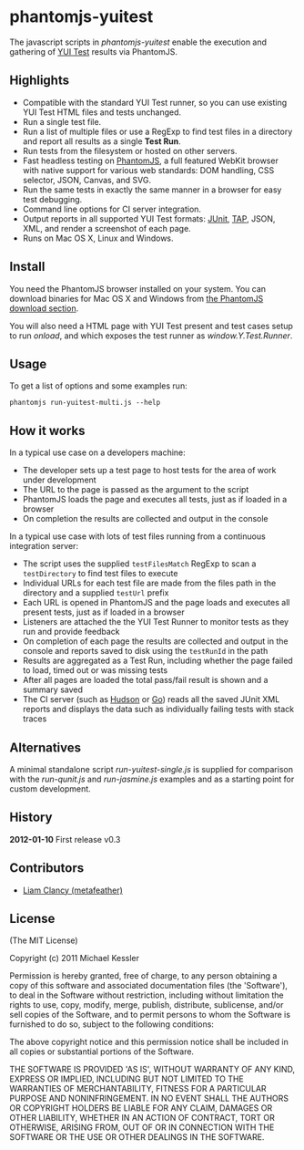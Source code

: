 # phantomjs-yuitest

The javascript scripts in *phantomjs-yuitest* enable the execution and gathering of [YUI Test][] results via PhantomJS.

## Highlights

* Compatible with the standard YUI Test runner, so you can use existing YUI Test HTML files and tests unchanged.
* Run a single test file.
* Run a list of multiple files or use a RegExp to find test files in a directory and report all results as a single **Test Run**.
* Run tests from the filesystem or hosted on other servers.
* Fast headless testing on [PhantomJS][], a full featured WebKit browser with native support for
various web standards: DOM handling, CSS selector, JSON, Canvas, and SVG.
* Run the same tests in exactly the same manner in a browser for easy test debugging.
* Command line options for CI server integration.
* Output reports in all supported YUI Test formats: [JUnit][], [TAP][], JSON, XML, and render a screenshot of each page.
* Runs on Mac OS X, Linux and Windows.

## Install

You need the PhantomJS browser installed on your system. You can download binaries for Mac OS X and Windows from
[the PhantomJS download section][].

You will also need a HTML page with YUI Test present and test cases setup to run *onload*, and which exposes the test runner as *window.Y.Test.Runner*.

## Usage

To get a list of options and some examples run:

`phantomjs run-yuitest-multi.js --help`

## How it works

In a typical use case on a developers machine:

* The developer sets up a test page to host tests for the area of work under development
* The URL to the page is passed as the argument to the script
* PhantomJS loads the page and executes all tests, just as if loaded in a browser
* On completion the results are collected and output in the console

In a typical use case with lots of test files running from a continuous integration server:

* The script uses the supplied `testFilesMatch` RegExp to scan a `testDirectory` to find test files to execute
* Individual URLs for each test file are made from the files path in the directory and a supplied `testUrl` prefix
* Each URL is opened in PhantomJS and the page loads and executes all present tests, just as if loaded in a browser
* Listeners are attached the the YUI Test Runner to monitor tests as they run and provide feedback
* On completion of each page the results are collected and output in the console and reports saved to disk using the `testRunId` in the path
* Results are aggregated as a Test Run, including whether the page failed to load, timed out or was missing tests
* After all pages are loaded the total pass/fail result is shown and a summary saved
* The CI server (such as [Hudson][] or [Go][]) reads all the saved JUnit XML reports and displays the data such as individually failing tests with stack traces

## Alternatives

A minimal standalone script *run-yuitest-single.js* is supplied for comparison with the *run-qunit.js* and *run-jasmine.js* examples and as a starting point for custom development.

## History

**2012-01-10** First release v0.3

## Contributors

* [Liam Clancy (metafeather)](http://metafeather.net/)

## License

(The MIT License)

Copyright (c) 2011 Michael Kessler

Permission is hereby granted, free of charge, to any person obtaining
a copy of this software and associated documentation files (the
'Software'), to deal in the Software without restriction, including
without limitation the rights to use, copy, modify, merge, publish,
distribute, sublicense, and/or sell copies of the Software, and to
permit persons to whom the Software is furnished to do so, subject to
the following conditions:

The above copyright notice and this permission notice shall be
included in all copies or substantial portions of the Software.

THE SOFTWARE IS PROVIDED 'AS IS', WITHOUT WARRANTY OF ANY KIND,
EXPRESS OR IMPLIED, INCLUDING BUT NOT LIMITED TO THE WARRANTIES OF
MERCHANTABILITY, FITNESS FOR A PARTICULAR PURPOSE AND NONINFRINGEMENT.
IN NO EVENT SHALL THE AUTHORS OR COPYRIGHT HOLDERS BE LIABLE FOR ANY
CLAIM, DAMAGES OR OTHER LIABILITY, WHETHER IN AN ACTION OF CONTRACT,
TORT OR OTHERWISE, ARISING FROM, OUT OF OR IN CONNECTION WITH THE
SOFTWARE OR THE USE OR OTHER DEALINGS IN THE SOFTWARE.

[MF.net]: http://metafeather.net/
[YUI Test]: http://yuilibrary.com/yui/docs/test/
[PhantomJS]: http://www.phantomjs.org/
[the PhantomJS download section]: http://code.google.com/p/phantomjs/downloads/list
[JUnit]: http://www.junit.org/
[TAP]: http://testanything.org/wiki/index.php/Main_Page
[Hudson]: http://hudson-ci.org/
[Go]: http://www.thoughtworks-studios.com/go-agile-release-management